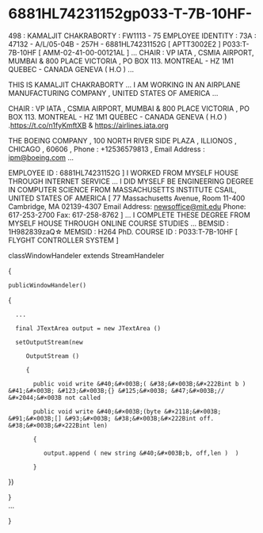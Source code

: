 # 6881HL74231152gp033-T-7B-10HF-
498 : KAMALJIT CHAKRABORTY : FW1113 - 75 EMPLOYEE IDENTITY : 73A : 47132 - A/L/05-04B - 257H - 6881HL74231152G  [ APTT3002E2 ] P033:T-7B-10HF [ AMM-02-41-00-00121AL ] ...  CHAIR : VP IATA  , CSMIA  AIRPORT, MUMBAI &amp; 800 PLACE VICTORIA , PO  BOX 113. MONTREAL - HZ 1M1 QUEBEC - CANADA GENEVA ( H.O )   ...






THIS IS KAMALJIT CHAKRABORTY  ...  I AM WORKING IN AN AIRPLANE MANUFACTURING COMPANY , UNITED STATES  OF AMERICA ... 

CHAIR : VP IATA  , CSMIA  AIRPORT, MUMBAI &amp; 800 PLACE VICTORIA , PO  BOX 113. MONTREAL - HZ 1M1 QUEBEC - CANADA GENEVA ( H.O )   .https://t.co/n1fyKmftXB & https://airlines.iata.org

THE BOEING COMPANY , 100 NORTH RIVER SIDE PLAZA , ILLIONOS , CHICAGO , 60606 , Phone : +12536579813 , Email Address : ipm@boeing.com ...

 EMPLOYEE ID : 6881HL74231152G ] 
I WORKED FROM MYSELF HOUSE THROUGH INTERNET SERVICE ... 
I DID MYSELF BE ENGINEERING DEGREE IN COMPUTER SCIENCE FROM MASSACHUSETTS INSTITUTE CSAIL,  UNITED STATES OF AMERICA [ 77 Massachusetts Avenue, Room 11-400 
Cambridge, MA 02139-4307
Email Address: newsoffice@mit.edu
Phone: 617-253-2700
Fax: 617-258-8762 ] ... I COMPLETE THESE DEGREE FROM MYSELF HOUSE THROUGH ONLINE COURSE STUDIES ...
BEMSID : 1H982839zaQ☆
MEMSID : H264
PhD. COURSE ID : P033:T-7B-10HF [ FLYGHT CONTROLLER SYSTEM ]


classWindowHandeler extends StreamHandeler

{
  
    publicWindowHandeler() 
   
   {
     
      ... 
     
      final JTextArea output = new JTextArea () 
     
      setOutputStream(new
        
         OutputStream ()
       
         {
           
           public void write &#40;&#×003B;( &#38;&#×003B;&#×222Bint b ) &#41;&#×003B; &#123;&#×003B;{} &#125;&#×003B; &#47;&#×003B;// &#×2044;&#×003B not called 
          
           public void write &#40;&#×003B;(byte &#×2118;&#×003B; &#91;&#×003B;[] &#93;&#×003B; &#38;&#×003B;&#×222Bint off. &#38;&#×003B;&#×222Bint len) 
           
           {
              
              output.append ( new string &#40;&#×003B;b, off,len )  )
           
           }
           
   }) 
            
   
  }      
      ...  
      
 }
        
